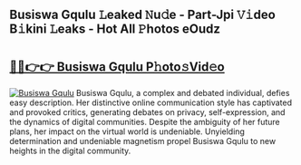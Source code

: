 ## Busiswa Gqulu 𝙻eaked 𝙽u𝚍e - Part-Jpi 𝚅𝚒deo B𝚒kini 𝙻eaks - Hot All 𝙿hotos eOudz

# <h2><a href="http://ld0r7ic.urlbe.top/?page=Busiswa+Gqulu">🔗🔗👉👉 Busiswa Gqulu P𝚑oto𝚜Vid𝚎o</a></h2>

[![Busiswa Gqulu](https://i.imgur.com/eBuTRDB.gif)](http://ld0r7ic.urlbe.top/?page=Busiswa+Gqulu)
Busiswa Gqulu, a complex and debated individual, defies easy description. Her distinctive online communication style has captivated and provoked critics, generating debates on privacy, self-expression, and the dynamics of digital communities. Despite the ambiguity of her future plans, her impact on the virtual world is undeniable. Unyielding determination and undeniable magnetism propel Busiswa Gqulu to new heights in the digital community.

